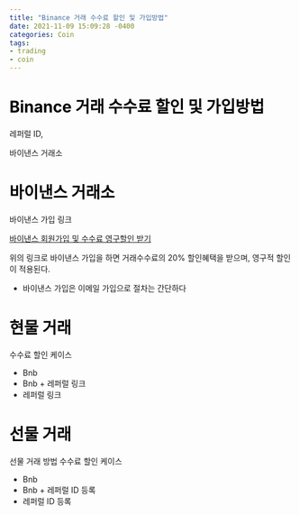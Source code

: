 ```yaml
---
title: "Binance 거래 수수료 할인 및 가입방법"
date: 2021-11-09 15:09:28 -0400
categories: Coin
tags:
- trading
- coin
---
```


# <span style="color:black">Binance 거래 수수료 할인 및 가입방법 </span><br>
레퍼럴 ID,<br>

바이낸스 거래소
# <span style="color:black">바이낸스 거래소</span><br>
바이낸스 가입 링크 <P>
<A href="https://accounts.binance.me/en/register?ref=84111996t"> <P> 
  바이낸스 회원가입 및 수수료 영구할인 받기 </A> <P>
<!-- # <span style="color:black">https://accounts.binance.me/en/register?ref=84111996</span><br> -->
위의 링크로 바이낸스 가입을 하면 거래수수료의 20% 할인혜택을 받으며, 영구적 할인이 적용된다.
* 바이낸스 가입은 이메일 가입으로 절차는 간단하다
# <span style="color:black">현물 거래</span><br>
수수료 할인 케이스
- Bnb 
- Bnb + 레퍼럴 링크
- 레퍼럴 링크
# <span style="color:black">선물 거래</span><br>
선물 거래 방법
수수료 할인 케이스
- Bnb
- Bnb + 레퍼럴 ID 등록
- 레퍼럴 ID 등록







